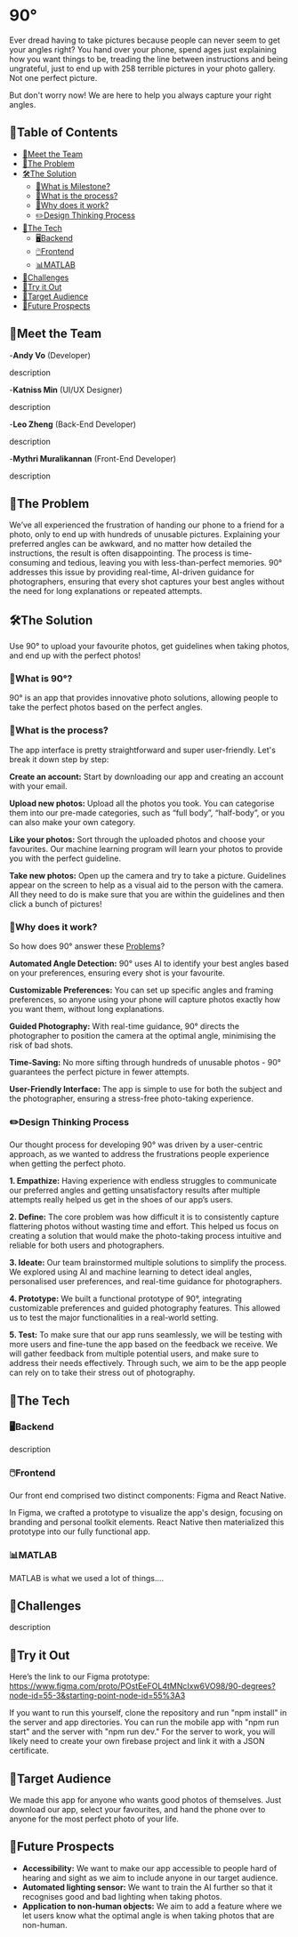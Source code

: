 # 90°

Ever dread having to take pictures because people can never seem to get your angles right? You hand over your phone, spend ages just explaining how you want things to be, treading the line between instructions and being ungrateful, just to end up with 258 terrible pictures in your photo gallery. Not one perfect picture.

But don't worry now! We are here to help you always capture your right angles. 



## 📑Table of Contents
- [💁Meet the Team](#meet-the-team)
- [📍The Problem](#the-problem)
- [🛠️The Solution](#the-solution)
  - [🤖What is Milestone?](#what-is-milestone)
  - [📝What is the process?](#what-is-the-process)
  - [🧠Why does it work?](#why-does-it-work)
  - [✏️Design Thinking Process](#Design-Thinking-Process)
- [🔌The Tech](#the-tech)
  - [🖥️Backend](#backend)
  - [🖱️Frontend](#frontend)
  - [📊MATLAB](#matlab)
- [💢Challenges](#challenges)
- [🚀Try it Out](#try-it-out)
- [🎯Target Audience](#target-audience)
- [🚀Future Prospects](#future-prospects)

  
## 💁Meet the Team
-**Andy Vo** (Developer)

description

-**Katniss Min** (UI/UX Designer)

description

-**Leo Zheng** (Back-End Developer)

description

-**Mythri Muralikannan** (Front-End Developer)

description
  
## 📍The Problem
We’ve all experienced the frustration of handing our phone to a friend for a photo, only to end up with hundreds of unusable pictures. Explaining your preferred angles can be awkward, and no matter how detailed the instructions, the result is often disappointing. The process is time-consuming and tedious, leaving you with less-than-perfect memories. 90° addresses this issue by providing real-time, AI-driven guidance for photographers, ensuring that every shot captures your best angles without the need for long explanations or repeated attempts.


## 🛠️The Solution
Use 90° to upload your favourite photos, get guidelines when taking photos, and end up with the perfect photos!


### 🤖What is 90°?
90° is an app that provides innovative photo solutions, allowing people to take the perfect photos based on the perfect angles.

### 📝What is the process?
The app interface is pretty straightforward and super user-friendly. Let's break it down step by step:

**Create an account:** Start by downloading our app and creating an account with your email.

**Upload new photos:** Upload all the photos you took. You can categorise them into our pre-made categories, such as “full body”, “half-body”, or you can also make your own category.

**Like your photos:** Sort through the uploaded photos and choose your favourites. Our machine learning program will learn your photos to provide you with the perfect guideline.

**Take new photos:** Open up the camera and try to take a picture. Guidelines appear on the screen to help as a visual aid to the person with the camera. All they need to do is make sure that you are within the guidelines and then click a bunch of pictures!


### 🧠Why does it work?
So how does 90° answer these [Problems](#the-problem)?

**Automated Angle Detection:** 90° uses AI to identify your best angles based on your preferences, ensuring every shot is your favourite.

**Customizable Preferences:** You can set up specific angles and framing preferences, so anyone using your phone will capture photos exactly how you want them, without long explanations.  

**Guided Photography:**  With real-time guidance, 90° directs the photographer to position the camera at the optimal angle, minimising the risk of bad shots.

**Time-Saving:** No more sifting through hundreds of unusable photos - 90° guarantees the perfect picture in fewer attempts.

**User-Friendly Interface:** The app is simple to use for both the subject and the photographer, ensuring a stress-free photo-taking experience.


### ✏️Design Thinking Process
Our thought process for developing 90° was driven by a user-centric approach, as we wanted to address the frustrations people experience when getting the perfect photo.

**1. Empathize:** Having experience with endless struggles to communicate our preferred angles and getting unsatisfactory results after multiple attempts really helped us get in the shoes of our app’s users.

**2. Define:** The core problem was how difficult it is to consistently capture flattering photos without wasting time and effort. This helped us focus on creating a solution that would make the photo-taking process intuitive and reliable for both users and photographers.

**3. Ideate:** Our team brainstormed multiple solutions to simplify the process. We explored using AI and machine learning to detect ideal angles, personalised user preferences, and real-time guidance for photographers.

**4. Prototype:** We built a functional prototype of 90°, integrating customizable preferences and guided photography features. This allowed us to test the major functionalities in a real-world setting.

**5. Test:** To make sure that our app runs seamlessly, we will be testing with more users and fine-tune the app based on the feedback we receive. We will gather feedback from multiple potential users, and make sure to address their needs effectively. Through such, we aim to be the app people can rely on to take their stress out of photography.

## 🔌The Tech
### 🖥️Backend
description

### 🖱️Frontend
Our front end comprised two distinct components: Figma and React Native.

In Figma, we crafted a prototype to visualize the app's design, focusing on branding and personal toolkit elements. React Native then materialized this prototype into our fully functional app.

### 📊MATLAB
MATLAB is what we used a lot of things....

## 💢Challenges
description

## 🚀Try it Out
Here’s the link to our Figma prototype: https://www.figma.com/proto/POstEeFOL4tMNcIxw6VO98/90-degrees?node-id=55-3&starting-point-node-id=55%3A3

If you want to run this yourself, clone the repository and run "npm install" in the server and app directories.
You can run the mobile app with "npm run start" and the server with "npm run dev."
For the server to work, you will likely need to create your own firebase project and link it with a JSON certificate.


## 🎯Target Audience
We made this app for anyone who wants good photos of themselves. Just download our app, select your favourites, and hand the phone over to anyone for the most perfect photo of your life.

## 🚀Future Prospects
- **Accessibility:** We want to make our app accessible to people hard of hearing and sight as we aim to include anyone in our target audience.
- **Automated lighting sensor:** We want to train the AI further so that it recognises good and bad lighting when taking photos.
- **Application to non-human objects:** We aim to add a feature where we let users know what the optimal angle is when taking photos that are non-human.


